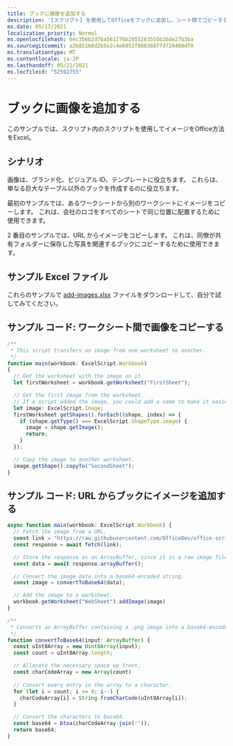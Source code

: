 ```yaml
---
title: ブックに画像を追加する
description: '[スクリプト] を使用してOfficeをブックに追加し、シート間でコピーする方法について学習します。'
ms.date: 05/17/2021
localization_priority: Normal
ms.openlocfilehash: 64c356b2d76a561276b2955263555b16de27b3ba
ms.sourcegitcommit: a2b85168d2b5e2c4e6951f808368f7d726400df0
ms.translationtype: MT
ms.contentlocale: ja-JP
ms.lasthandoff: 05/21/2021
ms.locfileid: "52592755"
---
```

# <a name="add-images-to-a-workbook"></a>ブックに画像を追加する

このサンプルでは、スクリプト内のスクリプトを使用してイメージをOffice方法をExcel。

## <a name="scenario"></a>シナリオ

画像は、ブランド化、ビジュアル ID、テンプレートに役立ちます。 これらは、単なる巨大なテーブル以外のブックを作成するのに役立ちます。

最初のサンプルでは、あるワークシートから別のワークシートにイメージをコピーします。 これは、会社のロゴをすべてのシートで同じ位置に配置するために使用できます。

2 番目のサンプルでは、URL からイメージをコピーします。 これは、同僚が共有フォルダーに保存した写真を関連するブックにコピーするために使用できます。

## <a name="sample-excel-file"></a>サンプル Excel ファイル

これらのサンプルで <a href="add-images.xlsx">add-images.xlsx</a> ファイルをダウンロードして、自分で試してみてください。

## <a name="sample-code-copy-an-image-across-worksheets"></a>サンプル コード: ワークシート間で画像をコピーする

```TypeScript
/**
 * This script transfers an image from one worksheet to another.
 */
function main(workbook: ExcelScript.Workbook)
{
  // Get the worksheet with the image on it.
  let firstWorksheet = workbook.getWorksheet("FirstSheet");

  // Get the first image from the worksheet.
  // If a script added the image, you could add a name to make it easier to find.
  let image: ExcelScript.Image;
  firstWorksheet.getShapes().forEach((shape, index) => {
    if (shape.getType() === ExcelScript.ShapeType.image) {
      image = shape.getImage();
      return;
    }
  });

  // Copy the image to another worksheet.
  image.getShape().copyTo("SecondSheet");
}
```

## <a name="sample-code-add-an-image-from-a-url-to-a-workbook"></a>サンプル コード: URL からブックにイメージを追加する

```TypeScript
async function main(workbook: ExcelScript.Workbook) {
  // Fetch the image from a URL.
  const link = "https://raw.githubusercontent.com/OfficeDev/office-scripts-docs/master/docs/images/git-octocat.png";
  const response = await fetch(link);

  // Store the response as an ArrayBuffer, since it is a raw image file.
  const data = await response.arrayBuffer();

  // Convert the image data into a base64-encoded string.
  const image = convertToBase64(data);

  // Add the image to a worksheet.
  workbook.getWorksheet("WebSheet").addImage(image)
}

/**
 * Converts an ArrayBuffer containing a .png image into a base64-encoded string.
 */
function convertToBase64(input: ArrayBuffer) {
  const uInt8Array = new Uint8Array(input);
  const count = uInt8Array.length;

  // Allocate the necessary space up front.
  const charCodeArray = new Array(count) 
  
  // Convert every entry in the array to a character.
  for (let i = count; i >= 0; i--) { 
    charCodeArray[i] = String.fromCharCode(uInt8Array[i]);
  }

  // Convert the characters to base64.
  const base64 = btoa(charCodeArray.join(''));
  return base64;
}
```
